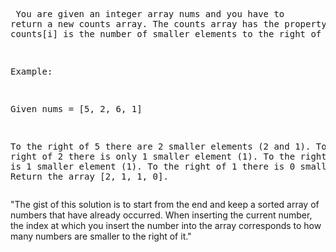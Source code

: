 <backquote><pre>
You are given an integer array nums and you have to return a new counts array. The counts array has the property where counts[i] is the number of smaller elements to the right of nums[i].

Example:

Given nums = [5, 2, 6, 1]

To the right of 5 there are 2 smaller elements (2 and 1).
To the right of 2 there is only 1 smaller element (1).
To the right of 6 there is 1 smaller element (1).
To the right of 1 there is 0 smaller element.
Return the array [2, 1, 1, 0].
</pre>
</backquote>

"The gist of this solution is to start from the end and keep a sorted array of numbers that have already occurred. When inserting the current number, the index at which you insert the number into the array corresponds to how many numbers are smaller to the right of it." 